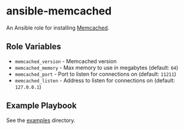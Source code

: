 # ansible-memcached

An Ansible role for installing [Memcached](http://memcached.org).

## Role Variables

- `memcached_version` - Memcached version
- `memcached_memory` - Max memory to use in megabytes (default: `64`)
- `memcached_port` - Port to listen for connections on (default: `11211`)
- `memcached_listen` - Address to listen for connections on (default: `127.0.0.1`)

## Example Playbook

See the [examples](./examples/) directory.
